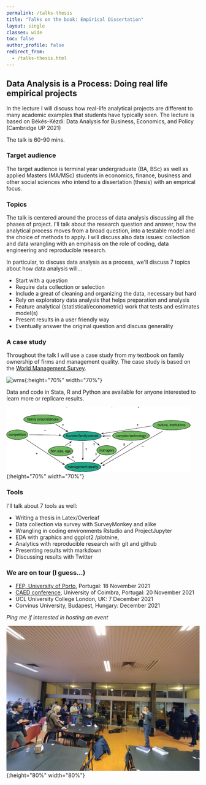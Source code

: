 ```yaml
---
permalink: /talks-thesis
title: "Talks on the book: Empirical Dissertation"
layout: single
classes: wide
toc: false
author_profile: false
redirect_from:
  - /talks-thesis.html
---
```



## Data Analysis is a Process: Doing real life empirical projects 

In the lecture I will discuss how real-life analytical projects are different to many academic examples that students have typically seen. 
The lecture is based on Békés-Kézdi: Data Analysis for Business, Economics, and Policy (Cambridge UP 2021) 

The talk is 60-90 mins. 

### Target audience
The target audience is terminal year undergraduate  (BA, BSc) as well as applied Masters (MA/MSc) students in economics, finance, business and other social sciences who intend to a dissertation (thesis) with an emprical focus. 


### Topics
The talk is centered around the process of data analysis discussing all the phases of project. I'll talk about the research question and answer, how the analytical process moves from a broad question, into a testable model and the choice of methods to apply. I will discuss also data issues: collection and data wrangling with an emphasis on the role of coding, data engineering and reproducible research. 

In particular, to discuss data analysis as a process, we'll discuss 7 topics about how data analysis will...

 * Start with a question
 * Require data collection or selection
 * Include a great of cleaning and organizing the data, necessary but hard 
 * Rely on exploratory data analysis that helps preparation and analysis 
 * Feature analytical (statistical/econometric) work that tests and estimates model(s)  
 * Present results in a user friendly way
 * Eventually answer the original question and discuss generality



### A case study
Throughout the talk I will use a case study from my textbook on family ownership of firms and management quality. The case study is based on the [World Management Survey](https://gabors-data-analysis.com/casestudies/#ch21a-founderfamily-ownership-and-quality-of-management).

![wms](images/wms.png){:height="70%" width="70%"}

Data and code in Stata, R and Python are available for anyone interested to learn more or replicare results. 

![wms-dag](images/Ch21_figures/ch21-figure-1-foundfam-causalmap-color.png){:height="70%" width="70%"}

### Tools
 I'll talk about 7 tools as well: 
 * Writing a thesis in Latex/Overleaf 
 * Data collection via survey with SurveyMonkey and alike 
 * Wrangling in coding environments Rstudio and ProjectJupyter
 * EDA with graphics and ggplot2 /plotnine, 
 * Analytics with reproducible research with git and github
 * Presenting results with markdown 
 * Discussing results with Twitter




### We are on tour (I guess...)

* [FEP, University of Porto](https://sigarra.up.pt/fep/pt/noticias_geral.ver_noticia?p_nr=37529), Portugal: 18 November 2021
* [CAED conference](https://www.uc.pt/en/uid/ceber/CAED2021/schedule), University of Coimbra, Portugal: 20 November 2021 
* UCL University College London, UK: 7 December 2021
* Corvinus University, Budapest, Hungary: December 2021

*Ping me if interested in hosting an event*

![Coimbra](images/coimbra.jpg){:height="80%" width="80%"}

